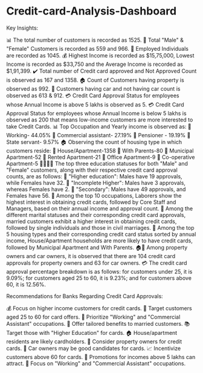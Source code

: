 # Credit-card-Analysis-Dashboard
Key Insights:

📊 The total number of customers is recorded as 1525.
👥 Total "Male" & "Female" Customers is recorded as 559 and 966.
💼 Employed Individuals are recorded as 1045.
💰 Highest Income is recorded as $15,75,000, Lowest Income is recorded as $33,750 and the Average Income is recorded as $1,91,399.
✔️ Total number of Credit card approved and Not Approved Count is observed as 167 and 1358.
🏠 Count of Customers having property is observed as 992.
🚗 Customers having car and not having car count is observed as 613 & 912.
💳 Credit Card Approval Status for employees whose Annual Income is above 5 lakhs is observed as 5.
💳 Credit Card Approval Status for employees whose Annual Income is below 5 lakhs is observed as 200 that means low-income customers are more interested to take Credit Cards.
📊 Top Occupation and Yearly income is observed as:
	Working- 44.05%
	Commercial assistant- 27.19%
	Pensioner - 19.19%
	State servant- 9.57%
🏠 Observing the count of housing type in which customers reside:
	House/Apartment-1358
	With Parents-80
	Municipal Apartment-52
	Rented Apartment-21
	Office Apartment-9
	Co-operative Apartment-5
👩‍🎓👨‍🎓 The top three education statuses for both "Male" and "Female" customers, along with their respective credit card approval counts, are as follows:
	"Higher education": Males have 19 approvals, while Females have 32.
	"Incomplete Higher": Males have 3 approvals, whereas Females have 2.
	"Secondary": Males have 49 approvals, and Females have 56.
👷 Among the top 10 occupations, Laborers show the highest interest in obtaining credit cards, followed by Core Staff and Managers, based on their annual income and approval count.
👫 Among the different marital statuses and their corresponding credit card approvals, married customers exhibit a higher interest in obtaining credit cards, followed by single individuals and those in civil marriages.
🏡 Among the top 5 housing types and their corresponding credit card status sorted by annual income, House/Apartment households are more likely to have credit cards, followed by Municipal Apartment and With Parents.
🏠🚗 Among property owners and car owners, it is observed that there are 104 credit card approvals for property owners and 63 for car owners.
💳 The credit card approval percentage breakdown is as follows: for customers under 25, it is 9.09%; for customers aged 25 to 60, it is 9.23%; and for customers above 60, it is 12.56%.

Recommendations for Banks Regarding Credit Card Approvals:

💰 Focus on higher income customers for credit cards.
🎂 Target customers aged 25 to 60 for card offers.
👔 Prioritize "Working" and "Commercial Assistant" occupations.
👫 Offer tailored benefits to married customers.
📚 Target those with "Higher Education" for cards.
🏠 House/apartment residents are likely cardholders.
🏡 Consider property owners for credit cards.
🚗 Car owners may be good candidates for cards.
📈 Incentivize customers above 60 for cards.
💼 Promotions for incomes above 5 lakhs can attract.
🏢 Focus on "Working" and "Commercial Assistant" occupations.

